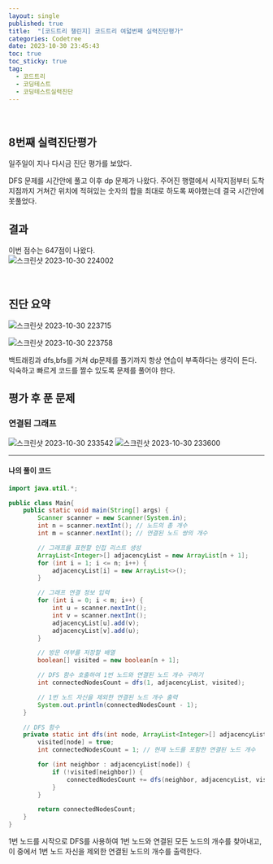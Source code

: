 ```yaml
---
layout: single
published: true
title:  "[코드트리 챌린지] 코드트리 여덟번째 실력진단평가"
categories: Codetree
date: 2023-10-30 23:45:43
toc: true
toc_sticky: true
tag:   
  - 코드트리
  - 코딩테스트
  - 코딩테스트실력진단
---
```

<br>


## 8번째 실력진단평가

일주일이 지나 다시금 진단 평가를 보았다. 

DFS 문제를 시간안에 풀고 이후 dp 문제가 나왔다. 주어진 행렬에서 시작지점부터 도착지점까지 거쳐간 위치에 적혀있는 숫자의 합을 최대로 하도록 짜야했는데 결국 시간안에 못풀었다.

## 결과

이번 점수는 647점이 나왔다.  
![스크린샷 2023-10-30 224002](https://github.com/BaxDailyGit/BaxDailyGit/assets/99312529/fb3e4c1f-341c-4e18-b406-bfe9de159a7d)

<br>

## 진단 요약


![스크린샷 2023-10-30 223715](https://github.com/BaxDailyGit/BaxDailyGit/assets/99312529/3b96d691-449b-438e-a08a-f1854f36154d)

![스크린샷 2023-10-30 223758](https://github.com/BaxDailyGit/BaxDailyGit/assets/99312529/76d56fdd-009a-48cd-af60-b7110c3cdbfb)

백트래킹과 dfs,bfs를 거쳐 dp문제를 풀기까지 항상 연습이 부족하다는 생각이 든다. 익숙하고 빠르게 코드를 짤수 있도록 문제를 풀어야 한다.


## 평가 후 푼 문제

### 연결된 그래프

![스크린샷 2023-10-30 233542](https://github.com/BaxDailyGit/BaxDailyGit/assets/99312529/d2ed0508-ec34-4674-8540-11274f0929ec)
![스크린샷 2023-10-30 233600](https://github.com/BaxDailyGit/BaxDailyGit/assets/99312529/7e31b3b8-be48-46e9-b87b-9b16e7193488)

----------------

#### 나의 풀이 코드



```java
import java.util.*;

public class Main{
    public static void main(String[] args) {
        Scanner scanner = new Scanner(System.in);
        int n = scanner.nextInt(); // 노드의 총 개수
        int m = scanner.nextInt(); // 연결된 노드 쌍의 개수

        // 그래프를 표현할 인접 리스트 생성
        ArrayList<Integer>[] adjacencyList = new ArrayList[n + 1];
        for (int i = 1; i <= n; i++) {
            adjacencyList[i] = new ArrayList<>();
        }

        // 그래프 연결 정보 입력
        for (int i = 0; i < m; i++) {
            int u = scanner.nextInt();
            int v = scanner.nextInt();
            adjacencyList[u].add(v);
            adjacencyList[v].add(u);
        }

        // 방문 여부를 저장할 배열
        boolean[] visited = new boolean[n + 1];

        // DFS 함수 호출하여 1번 노드와 연결된 노드 개수 구하기
        int connectedNodesCount = dfs(1, adjacencyList, visited);

        // 1번 노드 자신을 제외한 연결된 노드 개수 출력
        System.out.println(connectedNodesCount - 1);
    }

    // DFS 함수
    private static int dfs(int node, ArrayList<Integer>[] adjacencyList, boolean[] visited) {
        visited[node] = true;
        int connectedNodesCount = 1; // 현재 노드를 포함한 연결된 노드 개수

        for (int neighbor : adjacencyList[node]) {
            if (!visited[neighbor]) {
                connectedNodesCount += dfs(neighbor, adjacencyList, visited);
            }
        }

        return connectedNodesCount;
    }
}

```

1번 노드를 시작으로 DFS를 사용하여 1번 노드와 연결된 모든 노드의 개수를 찾아내고, 이 중에서 1번 노드 자신을 제외한 연결된 노드의 개수를 출력한다.




